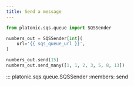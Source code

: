 ```yaml
---
title: Send a message
---
```


```python
from platonic.sqs.queue import SQSSender

numbers_out = SQSSender[int](
    url='{{ sqs_queue_url }}',
)

numbers_out.send(15)
numbers_out.send_many([1, 1, 2, 3, 5, 8, 13])
```


::: platonic.sqs.queue.SQSSender
    :members: send
